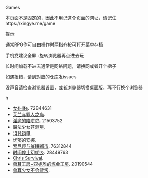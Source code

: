 

Games

本页面不是固定的，因此不用记这个页面的网址，请记住https://xingye.me/game

提示:

通常RPG作可自由操作时两指齐按可打开菜单存档

手机党建议全屏+旋转浏览器再点进去玩

长时间加载不进去通常是网络问题，请换网或者开个梯子

如遇报错，请到对应的仓库发issues

没声音请检查浏览器设置，或者浏览器切换桌面版，再不行换个浏览器

h
*   [女仆life](https://arcxingye.github.io/MaidLife/). 72844631
*   [芙兰与罪人之岛](https://amemei.github.io/FuranToZaininNoSima/index.html).
*   [淫魔的陷阱岛](https://amemei.github.io/TrapIsland/index.html). 21503752
*   [魔法少女苍蓝星](https://amemei.github.io/MagicGirls/index.html).
*   [诅咒铠甲](https://amemei.github.io/ArmorDamned/index.html).
*   [忧郁的安娜](https://arcxingye.github.io/melancholianna/index.html).
*   [索尼娅与催眠都市](https://amemei.github.io/HypnoticCity/index.html). 76312844
*   [时间停止幻想乡](https://amemei.github.io/THEWorld/index.html). 28449763
*   [Chris Survival](https://amemei.github.io/ChrisSurvival/index.html).
*   [兽耳工房~亚妮雅的炼金工房](https://arcxingye.github.io/AnimalEarWorkshop/index.html). 20190544
*   [兽耳少女不会背叛](https://amemei.github.io/Beasteargirl/index.html).

